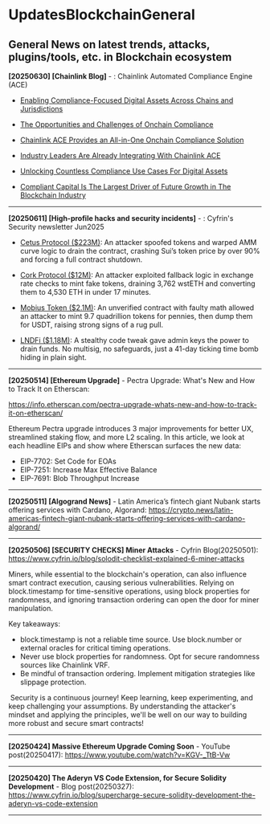 # UpdatesBlockchainGeneral
General News on latest trends, attacks, plugins/tools, etc. in Blockchain ecosystem
------------------------------------------------------------------------------------------------------------

**[20250630] [Chainlink Blog]** - : Chainlink Automated Compliance Engine (ACE)

- [Enabling Compliance-Focused Digital Assets Across Chains and Jurisdictions](https://blog.chain.link/automated-compliance-engine/#post-title)
  
- [The Opportunities and Challenges of Onchain Compliance](https://blog.chain.link/automated-compliance-engine/#the_opportunities_and_challenges_of_onchain_compliance)

- [Chainlink ACE Provides an All-in-One Onchain Compliance Solution](https://blog.chain.link/automated-compliance-engine/#chainlink_ace_provides_an_all-in-one_onchain_compliance_solution)

- [Industry Leaders Are Already Integrating With Chainlink ACE](https://blog.chain.link/automated-compliance-engine/#industry_leaders_are_already_integrating_with_chainlink_ace)

- [Unlocking Countless Compliance Use Cases For Digital Assets](https://blog.chain.link/automated-compliance-engine/#unlocking_countless_compliance_use_cases_for_digital_assets)

- [Compliant Capital Is The Largest Driver of Future Growth in The Blockchain Industry](https://blog.chain.link/automated-compliance-engine/#compliant_capital_is_the_largest_driver_of_future_growth_in_the_blockchain_industry)

------------------------------------------------------------------------------------------------------------

**[20250611] [High-profile hacks and security incidents]** - : Cyfrin's Security newsletter Jun2025

- [Cetus Protocol ($223M)](https://www.merklescience.com/blog/hack-track-how-a-shared-library-bug-triggered-the-223m-cetus-hack): An attacker spoofed tokens and warped AMM curve logic to drain the contract, crashing Sui’s token price by over 90% and forcing a full contract shutdown.

- [Cork Protocol ($12M)](https://deepnewz.com/blockchains/cork-protocol-exploited-3762-wsteth-12m-converted-to-4530-eth-security-firms-78aa53a3): An attacker exploited fallback logic in exchange rate checks to mint fake tokens, draining 3,762 wstETH and converting them to 4,530 ETH in under 17 minutes.

- ‍[Mobius Token ($2.1M)](https://quillaudits.medium.com/mobius-token-exploit-breakdown-2-1m-lost-due-to-poor-logic-4c5ea5febdec): An unverified contract with faulty math allowed an attacker to mint 9.7 quadrillion tokens for pennies, then dump them for USDT, raising strong signs of a rug pull.

- [LNDFi ($1.18M)](https://rekt.news/LNDFi-rekt): A stealthy code tweak gave admin keys the power to drain funds. No multisig, no safeguards, just a 41-day ticking time bomb hiding in plain sight.

------------------------------------------------------------------------------------------------------------

**[20250514] [Ethereum Upgrade]** - Pectra Upgrade: What's New and How to Track It on Etherscan:

https://info.etherscan.com/pectra-upgrade-whats-new-and-how-to-track-it-on-etherscan/ 

Ethereum Pectra upgrade introduces 3 major improvements for better UX, streamlined staking flow, and more L2 scaling. In this article, we look at each headline EIPs and show where Etherscan surfaces the new data:
  - EIP-7702: Set Code for EOAs
  - EIP-7251: Increase Max Effective Balance
  - EIP-7691: Blob Throughput Increase

------------------------------------------------------------------------------------------------------------
**[20250511] [Algogrand News]** - Latin America’s fintech giant Nubank starts offering services with Cardano, Algorand: https://crypto.news/latin-americas-fintech-giant-nubank-starts-offering-services-with-cardano-algorand/ 

------------------------------------------------------------------------------------------------------------
**[20250506] [SECURITY CHECKS]  Miner Attacks** - Cyfrin Blog(20250501): https://www.cyfrin.io/blog/solodit-checklist-explained-6-miner-attacks

Miners, while essential to the blockchain's operation, can also influence smart contract execution, causing serious vulnerabilities. Relying on block.timestamp for time-sensitive operations, using block properties for randomness, and ignoring transaction ordering can open the door for miner manipulation.

‍Key takeaways:
- block.timestamp is not a reliable time source. Use block.number or external oracles for critical timing operations.
‍
- Never use block properties for randomness. Opt for secure randomness sources like Chainlink VRF.
‍
- Be mindful of transaction ordering. Implement mitigation strategies like slippage protection.

‍
Security is a continuous journey! Keep learning, keep experimenting, and keep challenging your assumptions. By understanding the attacker's mindset and applying the principles, we'll be well on our way to building more robust and secure smart contracts!

------------------------------------------------------------------------------------------------------------
**[20250424] Massive Ethereum Upgrade Coming Soon** - YouTube post(20250417): https://www.youtube.com/watch?v=KGV-_TtB-Vw

------------------------------------------------------------------------------------------------------------
**[20250420] The Aderyn VS Code Extension, for Secure Solidity Development** - Blog post(20250327): https://www.cyfrin.io/blog/supercharge-secure-solidity-development-the-aderyn-vs-code-extension

------------------------------------------------------------------------------------------------------------
